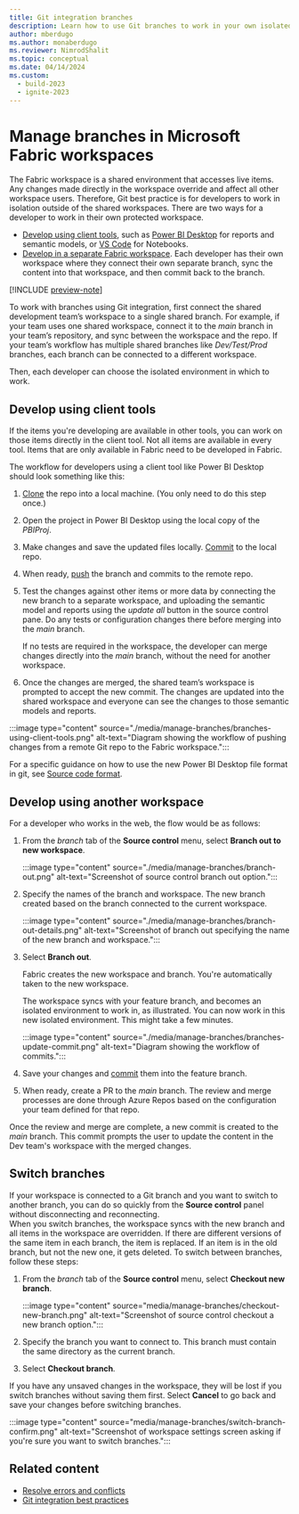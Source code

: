 ```yaml
---
title: Git integration branches
description: Learn how to use Git branches to work in your own isolated environment.
author: mberdugo
ms.author: monaberdugo
ms.reviewer: NimrodShalit
ms.topic: conceptual
ms.date: 04/14/2024
ms.custom:
  - build-2023
  - ignite-2023
---
```


# Manage branches in Microsoft Fabric workspaces

The Fabric workspace is a shared environment that accesses live items. Any changes made directly in the workspace override and affect all other workspace users. Therefore, Git best practice is for developers to work in isolation outside of the shared workspaces. There are two ways for a developer to work in their own protected workspace.

- [Develop using client tools](#develop-using-client-tools), such as [Power BI Desktop](https://powerbi.microsoft.com/desktop/) for reports and semantic models, or [VS Code](https://code.visualstudio.com/) for Notebooks.
- [Develop in a separate Fabric workspace](#develop-using-another-workspace). Each developer has their own workspace where they connect their own separate branch, sync the content into that workspace, and then commit back to the branch.

[!INCLUDE [preview-note](../../includes/feature-preview-note.md)]

To work with branches using Git integration, first connect the shared development team’s workspace to a single shared branch. For example, if your team uses one shared workspace, connect it to the *main* branch in your team’s repository, and sync between the workspace and the repo. If your team’s workflow has multiple shared branches like *Dev/Test/Prod* branches, each branch can be connected to a different workspace.

Then, each developer can choose the isolated environment in which to work.

## Develop using client tools

If the items you're developing are available in other tools, you can work on those items directly in the client tool. Not all items are available in every tool. Items that are only available in Fabric need to be developed in Fabric.

The workflow for developers using a client tool like Power BI Desktop should look something like this:

1. [Clone](/azure/devops/repos/git/clone?) the repo into a local machine. (You only need to do this step once.)
1. Open the project in Power BI Desktop using the local copy of the *PBIProj*.
1. Make changes and save the updated files locally. [Commit](/azure/devops/repos/git/gitquickstart#commit-your-work) to the local repo.
1. When ready, [push](/azure/devops/repos/git/pushing) the branch and commits to the remote repo.
1. Test the changes against other items or more data by connecting the new branch to a separate workspace, and uploading the semantic model and reports using the *update all* button in the source control pane. Do any tests or configuration changes there before merging into the *main* branch.

   If no tests are required in the workspace, the developer can merge changes directly into the *main* branch, without the need for another workspace.

1. Once the changes are merged, the shared team’s workspace is prompted to accept the new commit. The changes are updated into the shared workspace and everyone can see the changes to those semantic models and reports.

:::image type="content" source="./media/manage-branches/branches-using-client-tools.png" alt-text="Diagram showing the workflow of pushing changes from a remote Git repo to the Fabric workspace.":::

For a specific guidance on how to use the new Power BI Desktop file format in git, see [Source code format](./source-code-format.md).

## Develop using another workspace

For a developer who works in the web, the flow would be as follows:

1. From the *branch* tab of the **Source control** menu, select **Branch out to new workspace**.

    :::image type="content" source="./media/manage-branches/branch-out.png" alt-text="Screenshot of source control branch out option.":::

1. Specify the names of the branch and workspace. The new branch created based on the branch connected to the current workspace.

   :::image type="content" source="./media/manage-branches/branch-out-details.png" alt-text="Screenshot of branch out specifying the name of the new branch and workspace.":::

1. Select **Branch out**.

   Fabric creates the new workspace and branch. You're automatically taken to the new workspace.

   The workspace syncs with your feature branch, and becomes an isolated environment to work in, as illustrated. You can now work in this new isolated environment. This might take a few minutes.

   :::image type="content" source="./media/manage-branches/branches-update-commit.png" alt-text="Diagram showing the workflow of commits.":::

1. Save your changes and [commit](./git-get-started.md#commit-changes-to-git) them into the feature branch.
1. When ready, create a PR to the *main* branch. The review and merge processes are done through Azure Repos based on the configuration your team defined for that repo.

Once the review and merge are complete, a new commit is created to the *main* branch. This commit prompts the user to update the content in the Dev team's workspace with the merged changes.

## Switch branches

If your workspace is connected to a Git branch and you want to switch to another branch, you can do so quickly from the **Source control** panel without disconnecting and reconnecting.  
When you switch branches, the workspace syncs with the new branch and all items in the workspace are overridden. If there are different versions of the same item in each branch, the item is replaced. If an item is in the old branch, but not the new one, it gets deleted.
To switch between branches, follow these steps:

1. From the *branch* tab of the **Source control** menu, select **Checkout new branch**.

    :::image type="content" source="media/manage-branches/checkout-new-branch.png" alt-text="Screenshot of source control checkout a new branch option.":::

1. Specify the branch you want to connect to. This branch must contain the same directory as the current branch.

1. Select **Checkout branch**.

If you have any unsaved changes in the workspace, they will be lost if you switch branches without saving them first. Select **Cancel** to go back and save your changes before switching branches.

:::image type="content" source="media/manage-branches/switch-branch-confirm.png" alt-text="Screenshot of workspace settings screen asking if you're sure you want to switch branches.":::

## Related content

- [Resolve errors and conflicts](./conflict-resolution.md)
- [Git integration best practices](../best-practices-cicd.md)
